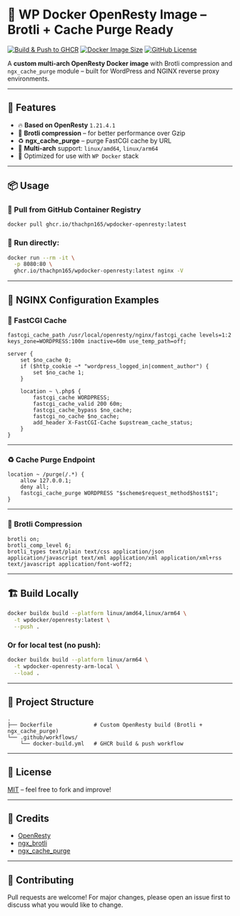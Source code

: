 # 🚀 WP Docker OpenResty Image – Brotli + Cache Purge Ready

[![Build & Push to GHCR](https://github.com/thachpn165/wpdocker-openresty/actions/workflows/docker-build.yml/badge.svg)](https://github.com/thachpn165/wpdocker-openresty/actions)
[![Docker Image Size](https://img.shields.io/docker/image-size/ghcr.io/thachpn165/wpdocker-openresty/latest)](https://ghcr.io/thachpn165/wpdocker-openresty)
[![GitHub License](https://img.shields.io/github/license/thachpn165/wpdocker-openresty)](./LICENSE)

A **custom multi-arch OpenResty Docker image** with Brotli compression and `ngx_cache_purge` module – built for WordPress and NGINX reverse proxy environments.

---

## 🌟 Features

- 🔥 **Based on OpenResty** `1.21.4.1`
- 🧼 **Brotli compression** – for better performance over Gzip
- ♻️ **ngx_cache_purge** – purge FastCGI cache by URL
- 🧰 **Multi-arch** support: `linux/amd64`, `linux/arm64`
- 📂 Optimized for use with `WP Docker` stack

---

## 📦 Usage

### 🐳 Pull from GitHub Container Registry

```bash
docker pull ghcr.io/thachpn165/wpdocker-openresty:latest
```

### 🧪 Run directly:

```bash
docker run --rm -it \
  -p 8080:80 \
  ghcr.io/thachpn165/wpdocker-openresty:latest nginx -V
```


---

## 🔧 NGINX Configuration Examples

### 🧊 FastCGI Cache

```nginx
fastcgi_cache_path /usr/local/openresty/nginx/fastcgi_cache levels=1:2 keys_zone=WORDPRESS:100m inactive=60m use_temp_path=off;

server {
    set $no_cache 0;
    if ($http_cookie ~* "wordpress_logged_in|comment_author") {
        set $no_cache 1;
    }

    location ~ \.php$ {
        fastcgi_cache WORDPRESS;
        fastcgi_cache_valid 200 60m;
        fastcgi_cache_bypass $no_cache;
        fastcgi_no_cache $no_cache;
        add_header X-FastCGI-Cache $upstream_cache_status;
    }
}
```

---

### ♻️ Cache Purge Endpoint

```nginx
location ~ /purge(/.*) {
    allow 127.0.0.1;
    deny all;
    fastcgi_cache_purge WORDPRESS "$scheme$request_method$host$1";
}
```

---

### 💨 Brotli Compression

```nginx
brotli on;
brotli_comp_level 6;
brotli_types text/plain text/css application/json application/javascript text/xml application/xml application/xml+rss text/javascript application/font-woff2;
```

---

## 🏗️ Build Locally

```bash
docker buildx build --platform linux/amd64,linux/arm64 \
  -t wpdocker/openresty:latest \
  --push . 
```

### Or for local test (no push):

```bash
docker buildx build --platform linux/arm64 \
  -t wpdocker-openresty-arm-local \
  --load .
```

---

## 📂 Project Structure

```
.
├── Dockerfile             # Custom OpenResty build (Brotli + ngx_cache_purge)
└── .github/workflows/
    └── docker-build.yml   # GHCR build & push workflow
```

---

## 📄 License

[MIT](./LICENSE) – feel free to fork and improve!

---

## 🙌 Credits

- [OpenResty](https://openresty.org/)
- [ngx_brotli](https://github.com/google/ngx_brotli)
- [ngx_cache_purge](https://github.com/FRiCKLE/ngx_cache_purge)

---

## 🤝 Contributing

Pull requests are welcome! For major changes, please open an issue first to discuss what you would like to change.
